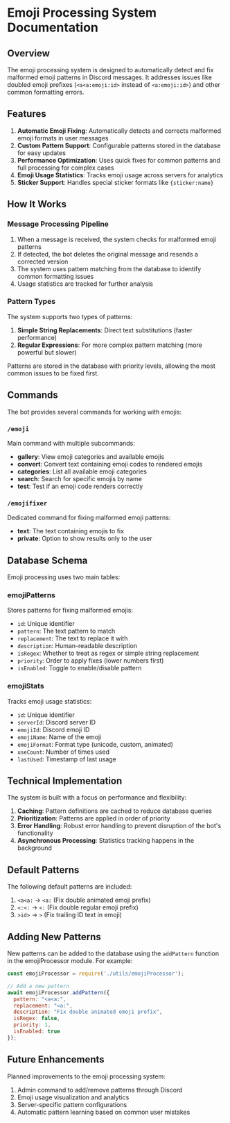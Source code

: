 # Emoji Processing System Documentation

## Overview

The emoji processing system is designed to automatically detect and fix malformed emoji patterns in Discord messages. It addresses issues like doubled emoji prefixes (`<a<a:emoji:id>` instead of `<a:emoji:id>`) and other common formatting errors.

## Features

1. **Automatic Emoji Fixing**: Automatically detects and corrects malformed emoji formats in user messages
2. **Custom Pattern Support**: Configurable patterns stored in the database for easy updates
3. **Performance Optimization**: Uses quick fixes for common patterns and full processing for complex cases
4. **Emoji Usage Statistics**: Tracks emoji usage across servers for analytics
5. **Sticker Support**: Handles special sticker formats like `{sticker:name}`

## How It Works

### Message Processing Pipeline

1. When a message is received, the system checks for malformed emoji patterns
2. If detected, the bot deletes the original message and resends a corrected version
3. The system uses pattern matching from the database to identify common formatting issues
4. Usage statistics are tracked for further analysis

### Pattern Types

The system supports two types of patterns:

1. **Simple String Replacements**: Direct text substitutions (faster performance)
2. **Regular Expressions**: For more complex pattern matching (more powerful but slower)

Patterns are stored in the database with priority levels, allowing the most common issues to be fixed first.

## Commands

The bot provides several commands for working with emojis:

### `/emoji`

Main command with multiple subcommands:

- **gallery**: View emoji categories and available emojis
- **convert**: Convert text containing emoji codes to rendered emojis
- **categories**: List all available emoji categories
- **search**: Search for specific emojis by name
- **test**: Test if an emoji code renders correctly

### `/emojifixer`

Dedicated command for fixing malformed emoji patterns:

- **text**: The text containing emojis to fix
- **private**: Option to show results only to the user

## Database Schema

Emoji processing uses two main tables:

### emojiPatterns

Stores patterns for fixing malformed emojis:

- `id`: Unique identifier
- `pattern`: The text pattern to match
- `replacement`: The text to replace it with
- `description`: Human-readable description
- `isRegex`: Whether to treat as regex or simple string replacement
- `priority`: Order to apply fixes (lower numbers first)
- `isEnabled`: Toggle to enable/disable pattern

### emojiStats

Tracks emoji usage statistics:

- `id`: Unique identifier
- `serverId`: Discord server ID
- `emojiId`: Discord emoji ID
- `emojiName`: Name of the emoji
- `emojiFormat`: Format type (unicode, custom, animated)
- `useCount`: Number of times used
- `lastUsed`: Timestamp of last usage

## Technical Implementation

The system is built with a focus on performance and flexibility:

1. **Caching**: Pattern definitions are cached to reduce database queries
2. **Prioritization**: Patterns are applied in order of priority
3. **Error Handling**: Robust error handling to prevent disruption of the bot's functionality
4. **Asynchronous Processing**: Statistics tracking happens in the background

## Default Patterns

The following default patterns are included:

1. `<a<a:` → `<a:` (Fix double animated emoji prefix)
2. `<:<:` → `<:` (Fix double regular emoji prefix)
3. `>id>` → `>` (Fix trailing ID text in emoji)

## Adding New Patterns

New patterns can be added to the database using the `addPattern` function in the emojiProcessor module. For example:

```javascript
const emojiProcessor = require('./utils/emojiProcessor');

// Add a new pattern
await emojiProcessor.addPattern({
  pattern: "<a<a:", 
  replacement: "<a:",
  description: "Fix double animated emoji prefix",
  isRegex: false,
  priority: 1,
  isEnabled: true
});
```

## Future Enhancements

Planned improvements to the emoji processing system:

1. Admin command to add/remove patterns through Discord
2. Emoji usage visualization and analytics
3. Server-specific pattern configurations
4. Automatic pattern learning based on common user mistakes